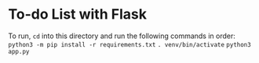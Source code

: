 # To-do List with Flask

To run, `cd` into this directory and run the following commands in order:
`python3 -m pip install -r requirements.txt`
`. venv/bin/activate`
`python3 app.py`